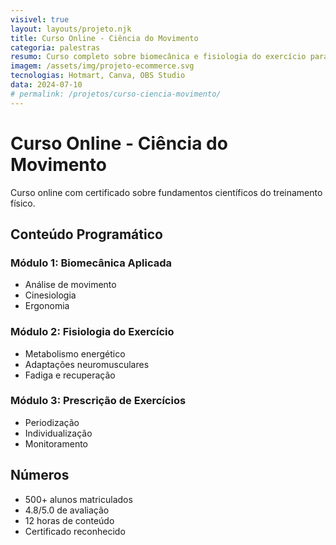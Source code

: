 ```yaml
---
visivel: true
layout: layouts/projeto.njk
title: Curso Online - Ciência do Movimento
categoria: palestras
resumo: Curso completo sobre biomecânica e fisiologia do exercício para profissionais de educação física.
imagem: /assets/img/projeto-ecommerce.svg
tecnologias: Hotmart, Canva, OBS Studio
data: 2024-07-10
# permalink: /projetos/curso-ciencia-movimento/
---
```


# Curso Online - Ciência do Movimento

Curso online com certificado sobre fundamentos científicos do treinamento físico.

## Conteúdo Programático

### Módulo 1: Biomecânica Aplicada
- Análise de movimento
- Cinesiologia
- Ergonomia

### Módulo 2: Fisiologia do Exercício
- Metabolismo energético
- Adaptações neuromusculares
- Fadiga e recuperação

### Módulo 3: Prescrição de Exercícios
- Periodização
- Individualização
- Monitoramento

## Números

- 500+ alunos matriculados
- 4.8/5.0 de avaliação
- 12 horas de conteúdo
- Certificado reconhecido

